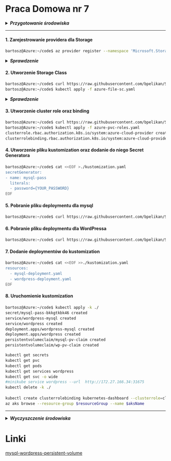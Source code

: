 # Praca Domowa nr 7


<details>
  <summary><b><i>Przygotowanie środowiska</i></b></summary>

#### Utworzenie Service Principal
```bash
bartosz@Azure:~/code$ az ad sp create-for-rbac --skip-assignment -o json > auth.json
```

#### Przypisanie zmiennych
```bash
bartosz@Azure:~/code$ location="westeurope"
bartosz@Azure:~/code$ resourceGroup="szkchm-zadanie7"
bartosz@Azure:~/code$ aksName="AKSZad7"
bartosz@Azure:~/code$ servicePrincipalClientId=$(jq -r ".appId" auth.json)
bartosz@Azure:~/code$ servicePrincipalClientSecret=$(jq -r ".password" auth.json)
```

#### Utworzenie Resource Group
```bash
bartosz@Azure:~/code$ az group create --location $location --name $resourceGroup
```

#### Utworzenie klastra z RBAC
```bash
bartosz@Azure:~/code$ az aks create --enable-rbac --generate-ssh-keys -g $resourceGroup -n $aksName --node-count 1 --location $location --service-principal $servicePrincipalClientId --client-secret $servicePrincipalClientSecret 
```

#### Pobranie credentials dla aks
```bash
bartosz@Azure:~/code$ az aks get-credentials --resource-group $resourceGroup --name $aksName
```

</details>

---

#### 1. Zarejestrowanie providera dla Storage

```bash
bartosz@Azure:~/code$ az provider register --namespace 'Microsoft.Storage'
```

<details>
  <summary><b><i>Sprawdzenie</i></b></summary>

```bash
bartosz@Azure:~/code$ az provider show --namespace Microsoft.Storage -o table
Namespace          RegistrationPolicy    RegistrationState
-----------------  --------------------  -------------------
Microsoft.Storage  RegistrationRequired  Registered
```

![provider](./img/20191107224551.jpg "provider")

</details>


#### 2. Utworzenie Storage Class
```bash
bartosz@Azure:~/code$ curl https://raw.githubusercontent.com/bpelikan/SzkolaChmury/master/Kubernetes/Zadanie7/code/azure-file-sc.yaml > azure-file-sc.yaml
bartosz@Azure:~/code$ kubectl apply -f azure-file-sc.yaml

```

<details>
  <summary><b><i>Sprawdzenie</i></b></summary>

```bash
bartosz@Azure:~/code$ kubectl get sc
NAME                PROVISIONER                AGE
azurefile           kubernetes.io/azure-file   6s
default (default)   kubernetes.io/azure-disk   37m
managed-premium     kubernetes.io/azure-disk   37m
```

</details>

#### 3. Utworzenie cluster role oraz binding
```bash
bartosz@Azure:~/code$ curl https://raw.githubusercontent.com/bpelikan/SzkolaChmury/master/Kubernetes/Zadanie7/code/azure-pvc-roles.yaml > azure-pvc-roles.yaml
bartosz@Azure:~/code$ kubectl apply -f azure-pvc-roles.yaml
clusterrole.rbac.authorization.k8s.io/system:azure-cloud-provider created
clusterrolebinding.rbac.authorization.k8s.io/system:azure-cloud-provider created
```

<!-- #### Utworzenie PVC
```bash
curl https://raw.githubusercontent.com/bpelikan/SzkolaChmury/master/Kubernetes/Zadanie7/code/azure-file-pvc.yaml > azure-file-pvc.yaml
kubectl apply -f azure-file-pvc.yaml
kubectl get pvc azurefile
``` -->

#### 4. Utworzenie pliku kustomization oraz dodanie do niego Secret Generatora
```bash
bartosz@Azure:~/code$ cat <<EOF >./kustomization.yaml
secretGenerator:
- name: mysql-pass
  literals:
  - password={YOUR_PASSWORD}
EOF
```

#### 5. Pobranie pliku deploymentu dla mysql
```bash
bartosz@Azure:~/code$ curl https://raw.githubusercontent.com/bpelikan/SzkolaChmury/master/Kubernetes/Zadanie7/code/mysql-deployment.yaml > mysql-deployment.yaml
```

#### 6. Pobranie pliku deploymentu dla WordPressa
```bash
bartosz@Azure:~/code$ curl https://raw.githubusercontent.com/bpelikan/SzkolaChmury/master/Kubernetes/Zadanie7/code/wordpress-deployment.yaml > wordpress-deployment.yaml
```

#### 7. Dodanie deploymentów do kustomization
```bash
bartosz@Azure:~/code$ cat <<EOF >>./kustomization.yaml 
resources:
  - mysql-deployment.yaml
  - wordpress-deployment.yaml
EOF
```

#### 8. Uruchomienie kustomization
```bash
bartosz@Azure:~/code$ kubectl apply -k ./
secret/mysql-pass-bkkgtkbk46 created
service/wordpress-mysql created
service/wordpress created
deployment.apps/wordpress-mysql created
deployment.apps/wordpress created
persistentvolumeclaim/mysql-pv-claim created
persistentvolumeclaim/wp-pv-claim created
```



```bash
kubectl get secrets
kubectl get pvc
kubectl get pods
kubectl get services wordpress
kubectl get svc -o wide
#minikube service wordpress --url  http://172.27.166.34:31675
kubectl delete -k ./

kubectl create clusterrolebinding kubernetes-dashboard --clusterrole=cluster-admin --serviceaccount=kube-system:kubernetes-dashboard
az aks browse --resource-group $resourceGroup --name $aksName
``` 


---

<details>
  <summary><b><i>Wyczyszczenie środowiska</i></b></summary>

#### Usunięcie Resource group
```bash
bartosz@Azure:~/code$ az group delete --name $resourceGroup --no-wait
```

#### Usunięcie Service Principal
```bash
bartosz@Azure:~/code$ az ad sp delete --id $servicePrincipalClientId
```

#### Usunięcie pliku
```bash
bartosz@Azure:~/code$ rm auth.json
```

</details>

# Linki

[mysql-wordpress-persistent-volume](https://kubernetes.io/docs/tutorials/stateful-application/mysql-wordpress-persistent-volume/)